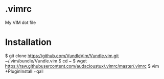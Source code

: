 # .vimrc
My VIM dot file

# Installation
$ git clone https://github.com/VundleVim/Vundle.vim.git ~/.vim/bundle/Vundle.vim
$ cd ~
$ wget https://raw.githubusercontent.com/audacioustux/.vimrc/master/.vimrc
$ vim +PluginInstall +qall

